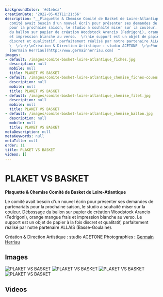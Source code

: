 ```yaml
---
backgroundColor: '#d1ebca'
creationDate: '2022-05-03T11:21:56'
description: "__Plaquette & Chemise Comité de Basket de Loire-Atlantique__\r\n\r\nLe
  comité avait besoin d'un nouvel écrin pour présenter ses demandes de partenariats
  pour la prochaine saison, le studio a souhaité miser sur la couleur.  \r\nDébossage
  du ballon sur papier de création Woodstock Arancio (Fedrigoni), orange mangue frais
  et impression blanche au verso.  \r\nLe support est un objet de papier à la fois
  discret et qualitatif, parfaitement réalisé par notre partenaire ALLAIS (Basse-Goulaine).
  \  \r\n\r\nCréation & Direction Artistique : studio ACETONE  \r\nPhotographies :
  [Germain Herriau](http://www.germainherriau.com)  "
images:
- default: /images/comite-basket-loire-atlantique_fiches.jpg
  description: null
  mobile: null
  title: PLAKET VS BASKET
- default: /images/comite-basket-loire-atlantique_chemise_fiches-coueurs.jpg
  description: null
  mobile: null
  title: PLAKET VS BASKET
- default: /images/comite-basket-loire-atlantique_chemise_filet.jpg
  description: null
  mobile: null
  title: PLAKET VS BASKET
- default: /images/comite-basket-loire-atlantique_chemise_ballon.jpg
  description: null
  mobile: null
  title: PLAKET VS BASKET
metaDescription: null
metaKeywords: null
metaTitle: null
order: 11
title: PLAKET VS BASKET
videos: []
---
```


# PLAKET VS BASKET

__Plaquette & Chemise Comité de Basket de Loire-Atlantique__

Le comité avait besoin d'un nouvel écrin pour présenter ses demandes de partenariats pour la prochaine saison, le studio a souhaité miser sur la couleur.
Débossage du ballon sur papier de création Woodstock Arancio (Fedrigoni), orange mangue frais et impression blanche au verso.
Le support est un objet de papier à la fois discret et qualitatif, parfaitement réalisé par notre partenaire ALLAIS (Basse-Goulaine).

Création & Direction Artistique : studio ACETONE
Photographies : [Germain Herriau](http://www.germainherriau.com)

## Images

![PLAKET VS BASKET](/images/comite-basket-loire-atlantique_fiches.jpg)
![PLAKET VS BASKET](/images/comite-basket-loire-atlantique_chemise_fiches-coueurs.jpg)
![PLAKET VS BASKET](/images/comite-basket-loire-atlantique_chemise_filet.jpg)
![PLAKET VS BASKET](/images/comite-basket-loire-atlantique_chemise_ballon.jpg)

## Videos
